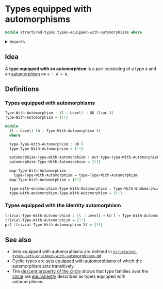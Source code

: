 # Types equipped with automorphisms

```agda
module structured-types.types-equipped-with-automorphisms where
```

<details><summary>Imports</summary>

```agda
open import foundation.automorphisms
open import foundation.dependent-pair-types
open import foundation.equivalences
open import foundation.universe-levels

open import structured-types.types-equipped-with-endomorphisms
```

</details>

## Idea

A **type equipped with an automorphism** is a pair consisting of a type `A` and
an [automorphism](foundation.automorphisms.md) on `e : A ≃ A`.

## Definitions

### Types equipped with automorphisms

```agda
Type-With-Automorphism : (l : Level) → UU (lsuc l)
Type-With-Automorphism = {!!}

module _
  {l : Level} (A : Type-With-Automorphism l)
  where

  type-Type-With-Automorphism : UU l
  type-Type-With-Automorphism = {!!}

  automorphism-Type-With-Automorphism : Aut type-Type-With-Automorphism
  automorphism-Type-With-Automorphism = {!!}

  map-Type-With-Automorphism :
    type-Type-With-Automorphism → type-Type-With-Automorphism
  map-Type-With-Automorphism = {!!}

  type-with-endomorphism-Type-With-Automorphism : Type-With-Endomorphism l
  type-with-endomorphism-Type-With-Automorphism = {!!}
```

### Types equipped with the identity automorphism

```agda
trivial-Type-With-Automorphism : {l : Level} → UU l → Type-With-Automorphism l
trivial-Type-With-Automorphism = {!!}
pr2 (trivial-Type-With-Automorphism X) = {!!}
```

## See also

- Sets equipped with automorphisms are defined in
  [`structured-types.sets-equipped-with-automorphisms.md`](structured-types.sets-equipped-with-automorphisms.md)
- Cyclic types are
  [sets equipped with automorphisms](structured-types.sets-equipped-with-automorphisms.md)
  of which the automorphism acts transitively.
- The
  [descent property of the circle](synthetic-homotopy-theory.descent-circle.md)
  shows that type families over the
  [circle](synthetic-homotopy-theory.circle.md) are
  [equivalently](foundation.equivalences.md) described as types equipped with
  automorphisms.

